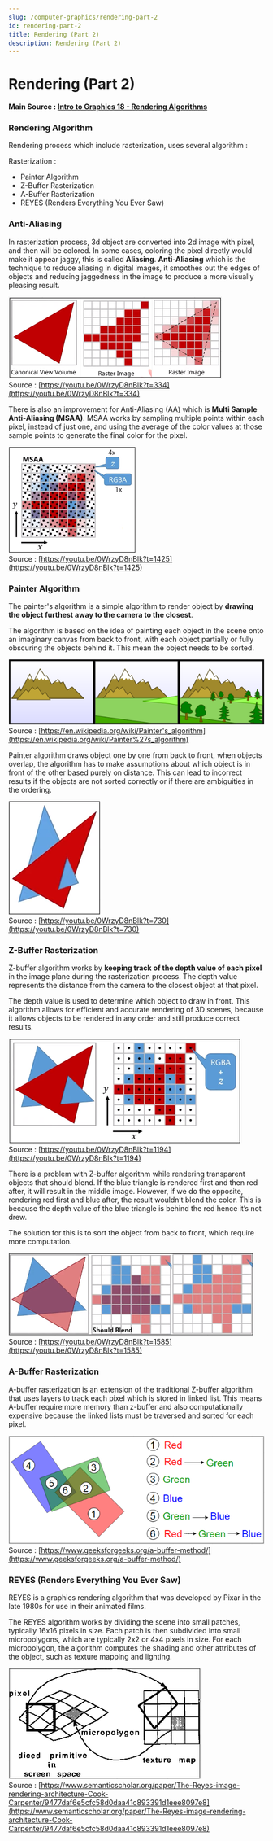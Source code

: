 ```yaml
---
slug: /computer-graphics/rendering-part-2
id: rendering-part-2
title: Rendering (Part 2)
description: Rendering (Part 2)
---
```

# Rendering (Part 2)

**Main Source : [Intro to Graphics 18 - Rendering Algorithms](https://youtu.be/0WrzyD8nBlk?t=233)**

### Rendering Algorithm

Rendering process which include rasterization, uses several algorithm :

Rasterization :
- Painter Algorithm
- Z-Buffer Rasterization
- A-Buffer Rasterization
- REYES (Renders Everything You Ever Saw)

### Anti-Aliasing

In rasterization process, 3d object are converted into 2d image with pixel, and then will be colored. In some cases, coloring the pixel directly would make it appear jaggy, this is called **Aliasing**. **Anti-Aliasing** which is the technique to reduce aliasing in digital images, it smoothes out the edges of objects and reducing jaggedness in the image to produce a more visually pleasing result.

![Anti aliased triangle with red color](./anti-aliasing.png)  
Source : [https://youtu.be/0WrzyD8nBlk?t=334](https://youtu.be/0WrzyD8nBlk?t=334)

There is also an improvement for Anti-Aliasing (AA) which is **Multi Sample Anti-Aliasing (MSAA)**. MSAA works by sampling multiple points within each pixel, instead of just one, and using the average of the color values at those sample points to generate the final color for the pixel.

![A triangle is sampled four times in each pixel](./multi-sample-anti-aliasing.png)  
Source : [https://youtu.be/0WrzyD8nBlk?t=1425](https://youtu.be/0WrzyD8nBlk?t=1425)

### Painter Algorithm

The painter's algorithm is a simple algorithm to render object by **drawing the object furthest away to the camera to the closest**.

The algorithm is based on the idea of painting each object in the scene onto an imaginary canvas from back to front, with each object partially or fully obscuring the objects behind it. This mean the object needs to be sorted.

![A sequence of images drawing from the behind to front, the mountain, grassland, and the trees](./painters-algorithm.png)  
Source : [https://en.wikipedia.org/wiki/Painter's_algorithm](https://en.wikipedia.org/wiki/Painter%27s_algorithm)

Painter algorithm draws object one by one from back to front, when objects overlap, the algorithm has to make assumptions about which object is in front of the other based purely on distance. This can lead to incorrect results if the objects are not sorted correctly or if there are ambiguities in the ordering.

![Blue and red triangle overlapping](./intersecting-triangles.png)  
Source : [https://youtu.be/0WrzyD8nBlk?t=730](https://youtu.be/0WrzyD8nBlk?t=730)

### Z-Buffer Rasterization

Z-buffer algorithm works by **keeping track of the depth value of each pixel** in the image plane during the rasterization process. The depth value represents the distance from the camera to the closest object at that pixel. 

The depth value is used to determine which object to draw in front. This algorithm allows for efficient and accurate rendering of 3D scenes, because it allows objects to be rendered in any order and still produce correct results.

![Two triangle overlapping but still shows the correct rasterization](./z-buffer-algorithm.png)  
Source : [https://youtu.be/0WrzyD8nBlk?t=1194](https://youtu.be/0WrzyD8nBlk?t=1194)

There is a problem with Z-buffer algorithm while rendering transparent objects that should blend. If the blue triangle is rendered first and then red after, it will result in the middle image. However, if we do the opposite, rendering red first and blue after, the result wouldn’t blend the color. This is because the depth value of the blue triangle is behind the red hence it’s not drew.

The solution for this is to sort the object from back to front, which require more computation.

![Two triangle overlapping resulting in different color whether red comes first or blue comes first](./blending-problem.png)  
Source : [https://youtu.be/0WrzyD8nBlk?t=1585](https://youtu.be/0WrzyD8nBlk?t=1585)

### A-Buffer Rasterization

A-buffer rasterization is an extension of the traditional Z-buffer algorithm that uses layers to track each pixel which is stored in linked list. This means A-buffer require more memory than z-buffer and also computationally expensive because the linked lists must be traversed and sorted for each pixel.

![A few rectangle intersecting with each other with point in each intersection showing the order](./a-buffer-rasterization.png)  
Source : [https://www.geeksforgeeks.org/a-buffer-method/](https://www.geeksforgeeks.org/a-buffer-method/)

### REYES (Renders Everything You Ever Saw)

REYES is a graphics rendering algorithm that was developed by Pixar in the late 1980s for use in their animated films. 

The REYES algorithm works by dividing the scene into small patches, typically 16x16 pixels in size. Each patch is then subdivided into small micropolygons, which are typically 2x2 or 4x4 pixels in size. For each micropolygon, the algorithm computes the shading and other attributes of the object, such as texture mapping and lighting.

![A texture is mapped using a micropolygon](./reyes.png)  
Source : [https://www.semanticscholar.org/paper/The-Reyes-image-rendering-architecture-Cook-Carpenter/9477daf6e5cfc58d0daa41c893391d1eee8097e8](https://www.semanticscholar.org/paper/The-Reyes-image-rendering-architecture-Cook-Carpenter/9477daf6e5cfc58d0daa41c893391d1eee8097e8)